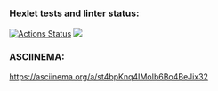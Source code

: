 ### Hexlet tests and linter status:
[![Actions Status](https://github.com/georf1/python-project-49/workflows/hexlet-check/badge.svg)](https://github.com/georf1/python-project-49/actions)
<a href="https://codeclimate.com/github/georf1/python-project-49/maintainability"><img src="https://api.codeclimate.com/v1/badges/bcb6bb7f5b7f67aca404/maintainability" /></a>

### ASCIINEMA:
https://asciinema.org/a/st4bpKnq4IMoIb6Bo4BeJix32
